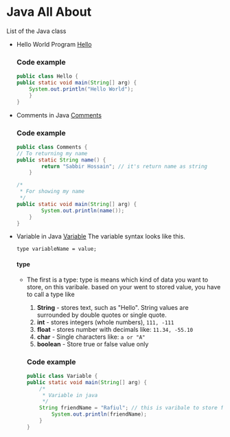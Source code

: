 # Java All About

List of the Java class

- Hello World Program [Hello](./Hello.java)

  ### Code example

  ```java
  public class Hello {
  public static void main(String[] arg) {
      System.out.println("Hello World");
      }
  }
  ```

- Comments in Java [Comments](./Comments.java)

  ### Code example

  ```java
  public class Comments {
  // To returning my name
  public static String name() {
          return "Sabbir Hossain"; // it's return name as string
      }

  /*
   * For showing my name
   */
  public static void main(String[] arg) {
          System.out.println(name());
      }
  }
  ```

- Variable in Java [Variable](./Variable.java) The variable syntax looks like
  this.

  ```console
  type variableName = value;
  ```

  #### type

  - The first is a type: type is means which kind of data you want to store, on
    this varibale. based on your went to stored value, you have to call a type
    like

    1. **String** - stores text, such as "Hello". String values are surrounded
       by double quotes or single quote.
    2. **int** - stores integers (whole numbers), `111, -111`
    3. **float** - stores number with decimals like: `11.34, -55.10`
    4. **char** - Single characters like: `a or "A"`
    5. **boolean** - Store true or false value only

    ### Code example

    ```java
    public class Variable {
    public static void main(String[] arg) {
        /*
         * Variable in java
         */
        String friendName = "Rafiul"; // this is varibale to store friend name
            System.out.println(friendName);
        }
    }
    ```
